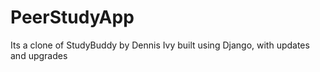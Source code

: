 # PeerStudyApp
Its a clone of StudyBuddy by Dennis Ivy built using Django, with updates and upgrades
